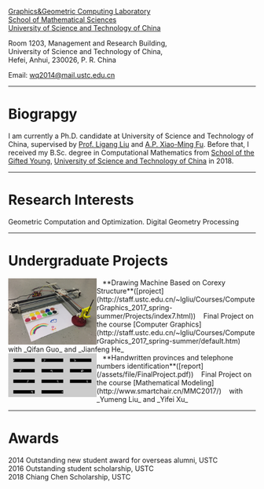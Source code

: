 [Graphics&Geometric Computing Laboratory](http://gcl.ustc.edu.cn/)  
[School of Mathematical Sciences](http://math.ustc.edu.cn/)  
[University of Science and Technology of China](http://www.ustc.edu.cn/)



Room 1203, Management and Research Building,  
University of Science and Technology of China,  
Hefei, Anhui, 230026, P. R. China 


Email: <wq2014@mail.ustc.edu.cn>

* * *


# Biograpgy

I am currently a Ph.D. candidate at University of Science and Technology of China, supervised by [Prof. Ligang Liu](http://staff.ustc.edu.cn/~lgliu) and [A.P. Xiao-Ming Fu](http://staff.ustc.edu.cn/~fuxm). Before that, I received my B.Sc. degree in Computational Mathematics from [School of the Gifted Young](https://en.scgy.ustc.edu.cn/), [University of Science and Technology of China](http://www.ustc.edu.cn/) in 2018.

* * *

# Research Interests

Geometric Computation and Optimization.
Digital Geometry Processing

* * *


# Undergraduate Projects


<img align="left" width="180" src="/assets/img/corexy.jpg"/>
&nbsp;&nbsp; **Drawing Machine Based on Corexy Structure**([project](http://staff.ustc.edu.cn/~lgliu/Courses/ComputerGraphics_2017_spring-summer/Projects/index7.html))  
&nbsp;&nbsp; Final Project on the course [Computer Graphics](http://staff.ustc.edu.cn/~lgliu/Courses/ComputerGraphics_2017_spring-summer/default.htm)  
&nbsp;&nbsp; with _Qifan Guo_ and _Jianfeng He_

<br/>

<img align="left" width="180" src="/assets/img/partitionnumber.jpg"/>
&nbsp;&nbsp; **Handwritten provinces and telephone numbers identification**([report](/assets/file/FinalProject.pdf))  
&nbsp;&nbsp; Final Project on the course [Mathematical Modeling](http://www.smartchair.cn/MMC2017/)  
&nbsp;&nbsp; with _Yumeng Liu_ and _Yifei Xu_


* * *

# Awards
2014 Outstanding new student award for overseas alumni, USTC  
2016 Outstanding student scholarship, USTC  
2018 Chiang Chen Scholarship, USTC
